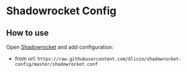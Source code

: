 # Shadowrocket Config

## How to use
Open [Shadowrocket](https://www.shadowrocketdownload.com) and add configuration:
 - from url: `https://raw.githubusercontent.com/dlisin/shadowrocket-config/master/shadowrocket.conf`
 
